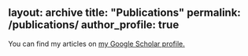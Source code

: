 layout: archive
title: "Publications"
permalink: /publications/
author_profile: true
---
You can find my articles on <u><a href="{{author.googlescholar}}">my Google Scholar profile</a>.</u>
